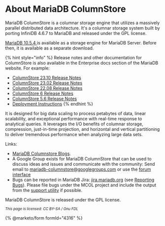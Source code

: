 # About MariaDB ColumnStore

MariaDB ColumnStore is a columnar storage engine that utilizes a massively parallel distributed data architecture. It's a columnar storage system built by porting InfiniDB 4.6.7 to MariaDB and released under the GPL license.

[MariaDB 10.5.4 ](https://app.gitbook.com/s/aEnK0ZXmUbJzqQrTjFyb/community-server/old-releases/mariadb-10-5-series/mariadb-1054-release-notes)is available as a storage engine for MariaDB Server. Before then, it is available as a separate download.

{% hint style="info" %}
Release notes and other documentation for ColumnStore is also available in the Enterprise docs section of the MariaDB website. For example:

* [ColumnStore 23.10 Release Notes](https://app.gitbook.com/s/aEnK0ZXmUbJzqQrTjFyb/columnstore/23.10)
* [ColumnStore 23.02 Release Notes](https://app.gitbook.com/s/aEnK0ZXmUbJzqQrTjFyb/columnstore/23.02)
* [ColumnStore 22.08 Release Notes](https://app.gitbook.com/s/aEnK0ZXmUbJzqQrTjFyb/columnstore/22.08)
* [ColumnStore 6 Release Notes](https://app.gitbook.com/s/aEnK0ZXmUbJzqQrTjFyb/columnstore/old-releases/mariadb-columnstore-6-release-notes)
* [ColumnStore 5.6 Release Notes](https://app.gitbook.com/s/aEnK0ZXmUbJzqQrTjFyb/columnstore/old-releases/mariadb-columnstore-5-6-release-notes)
* [Deployment Instructions](../architecture/columnstore-architectural-overview.md#mariadb-enterprise-columnstore)
{% endhint %}

It is designed for big data scaling to process petabytes of data, linear scalability, and exceptional performance with real-time response to analytical queries. It leverages the I/O benefits of columnar storage, compression, just-in-time projection, and horizontal and vertical partitioning to deliver tremendous performance when analyzing large data sets.

Links:

* [MariaDB Columnstore Blogs](https://mariadb.com/resources/blog/tag/columnstore/).
* A Google Group exists for MariaDB ColumnStore that can be used to discuss ideas and issues and communicate with the community: Send email to mariadb-columnstore@googlegroups.com or use the [forum interface](https://groups.google.com/forum/#!forum/mariadb-columnstore)
* Bugs can be reported in MariaDB Jira: [jira.mariadb.org](https://jira.mariadb.org) (see [Reporting Bugs](https://app.gitbook.com/s/WCInJQ9cmGjq1lsTG91E/community/community/bug-tracking/reporting-bugs)). Please file bugs under the MCOL project and include the output from the [support utility](../management/system-troubleshooting-mariadb-columnstore.md) if possible.

MariaDB ColumnStore is released under the GPL license.

<sub>_This page is licensed: CC BY-SA / Gnu FDL_</sub>

{% @marketo/form formId="4316" %}
